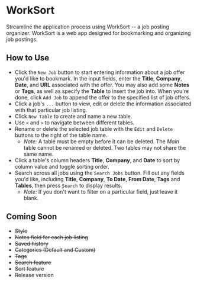 # WorkSort

Streamline the application process using WorkSort -- a job posting organizer. WorkSort is a web app designed for bookmarking and organizing job postings.
## How to Use

* Click the `New Job` button to start entering information about a job offer you'd like to bookmark. In the input fields, enter the **Title**, **Company**, **Date**, and **URL** associated with the offer. You may also add some **Notes** or **Tags**, as well as specify the **Table** to insert the job into. When you're done, click `Add Job` to append the offer to the specified list of job offers.
* Click a job's `...` button to view, edit or delete the information associated with that particular job listing.
* Click `New Table` to create and name a new table.
* Use `<` and `>` to navigate between different tables.
* Rename or delete the selected job table with the `Edit` and `Delete` buttons to the right of the table name.
  * *Note:* A table must be empty before it can be deleted. The *Main* table cannot be renamed or deleted. Two tables may not share the same name.
* Click a table's column headers **Title**, **Company**, and **Date** to sort by column value and toggle sorting order. 
* Search across all jobs using the `Search Jobs` button. Fill out any fields you'd like, including **Title**, **Company**, **To Date**, **From Date**, **Tags** and **Tables**, then press `Search` to display results.
  * *Note:* If you don't want to filter on a particular field, just leave it blank.
## Coming Soon

* ~~Style~~
* ~~Notes field for each job listing~~
* ~~Saved history~~
* ~~Categories (Default and Custom)~~
* ~~Tags~~
* ~~Search feature~~
* ~~Sort feature~~
* Release version
